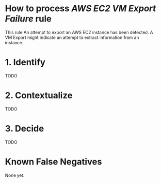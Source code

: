 # How to process *AWS EC2 VM Export Failure* rule
This rule An attempt to export an AWS EC2 instance has been detected. A VM Export might indicate an attempt to extract information from an instance.

# 1. Identify
TODO

# 2. Contextualize
TODO

# 3. Decide
TODO

# Known False Negatives
None yet.
